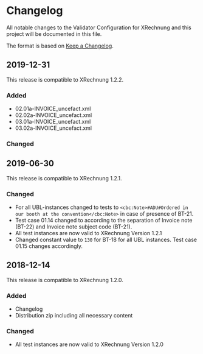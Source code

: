 # Changelog

All notable changes to the Validator Configuration for XRechnung and this project will be documented in this file.

The format is based on [Keep a Changelog](https://keepachangelog.com/en/1.0.0/).
<!--
and this project adheres to [Semantic Versioning](https://semver.org/spec/v2.0.0.html).
-->
## 2019-12-31

This release is compatible to XRechnung 1.2.2.

### Added

* 02.01a-INVOICE_uncefact.xml
* 02.02a-INVOICE_uncefact.xml
* 03.01a-INVOICE_uncefact.xml
* 03.02a-INVOICE_uncefact.xml

### Changed


## 2019-06-30

This release is compatible to XRechnung 1.2.1.

### Changed

- For all UBL-instances changed to tests to `<cbc:Note>#ADU#Ordered in our booth at the convention</cbc:Note>`
 in case of presence of BT-21.
- Test case 01.14 changed to according to the separation of Invoice note (BT-22) and Invoice note subject code (BT-21).
- All test instances are now valid to XRechnung Version 1.2.1
- Changed constant value to `130` for BT-18 for all UBL instances. Test case 01.15 changes accordingly.


## 2018-12-14

This release is compatible to XRechnung 1.2.0.

### Added

- Changelog
- Distribution zip including all necessary content

### Changed

- All test instances are now valid to XRechnung Version 1.2.0
